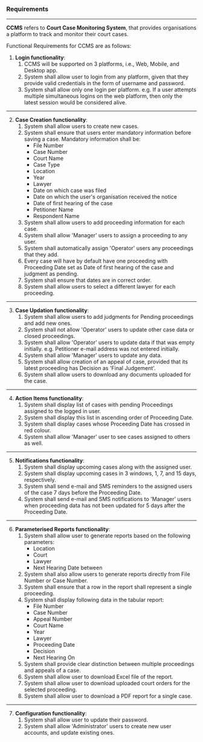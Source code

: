 ### Requirements

---

**CCMS** refers to **Court Case Monitoring System**, that provides organisations a platform to track and monitor their court cases.

Functional Requirements for CCMS are as follows:

1. **Login functionality**:
	1. CCMS will be supported on 3 platforms, i.e., Web, Mobile, and Desktop app.
	2. System shall allow user to login from any platform, given that they provide valid credentials in the form of username and password.
	3. System shall allow only one login per platform.
		e.g. If a user attempts multiple simultaneous logins on the web platform, then only the latest session would be considered alive.

---

2. **Case Creation functionality**:
	1. System shall allow users to create new cases.
	2. System shall ensure that users enter mandatory information before saving a case. Mandatory information shall be:
		- File Number
		- Case Number
		- Court Name
		- Case Type
		- Location
		- Year
		- Lawyer
		- Date on which case was filed
		- Date on which the user's organisation received the notice
		- Date of first hearing of the case
		- Petitioner Name
		- Respondent Name
	3. System shall allow users to add proceeding information for each case.
	4. System shall allow 'Manager' users to assign a proceeding to any user.
	5. System shall automatically assign 'Operator' users any proceedings that they add.
	6. Every case will have by default have one proceeding with Proceeding Date set as Date of first hearing of the case and judgment as pending.
	7. System shall ensure that dates are in correct order.
	8. System shall allow users to select a different lawyer for each proceeding.

---

3. **Case Updation functionality**:
	1. System shall allow users to add judgments for Pending proceedings and add new ones.
	2. System shall not allow 'Operator' users to update other case data or closed proceedings.
	3. System shall allow 'Operator' users to update data if that was empty initially. e.g. Petitioner e-mail address was not entered initially.
	4. System shall allow 'Manager' users to update any data.
	5. System shall allow creation of an appeal of case, provided that its latest proceeding has Decision as 'Final Judgement'.
	6. System shall allow users to download any documents uploaded for the case.

---

4. **Action Items functionality**:
	1. System shall display list of cases with pending Proceedings assigned to the logged in user.
	2. System shall display this list in ascending order of Proceeding Date.
	3. System shall display cases whose Proceeding Date has crossed in red colour.
	4. System shall allow 'Manager' user to see cases assigned to others as well.

---

5. **Notifications functionality**:
	1. System shall display upcoming cases along with the assigned user.
	2. System shall display upcoming cases in 3 windows, 1, 7, and 15 days, respectively.
	3. System shall send e-mail and SMS reminders to the assigned users of the case 7 days before the Proceeding Date.
	4. System shall send e-mail and SMS notifications to 'Manager' users when proceeding data has not been updated for 5 days after the Proceeding Date.

---

6. **Parameterised Reports functionality**:
	1. System shall allow user to generate reports based on the following parameters:
		- Location
		- Court
		- Lawyer
		- Next Hearing Date between
	2. System shall also allow users to generate reports directly from File Number or Case Number.
	3. System shall ensure that a row in the report shall represent a single proceeding.
	4. System shall display following data in the tabular report:
		- File Number
		- Case Number
		- Appeal Number
		- Court Name
		- Year
		- Lawyer
		- Proceeding Date
		- Decision
		- Next Hearing On
	5. System shall provide clear distinction between multiple proceedings and appeals of a case.
	6. System shall allow user to download Excel file of the report.
	7. System shall allow user to download uploaded court orders for the selected proceeding.
	8. System shall allow user to download a PDF report for a single case.

---

7. **Configuration functionality**:
	1. System shall allow user to update their password.
	2. System shall allow 'Administrator' users to create new user accounts, and update existing ones.
